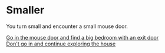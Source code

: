 # Smaller
You turn small and encounter a small mouse door.  

[Go in the mouse door and find a big bedroom with an exit door](leaving-house.md)  
[Don't go in and continue exploring the house](starvation.md)  